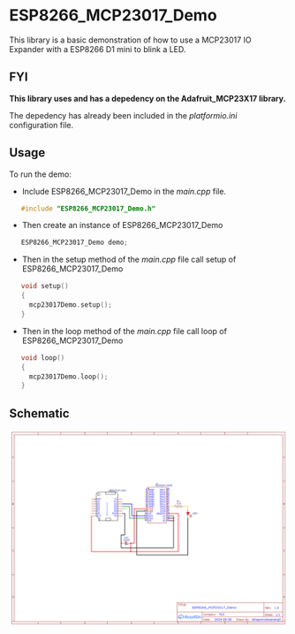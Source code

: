 
# ESP8266_MCP23017_Demo

This library is a basic demonstration of how to use a MCP23017 IO Expander with a ESP8266 D1 mini to blink a LED. 

## FYI 

**This library uses and has a depedency on the Adafruit_MCP23X17 library.**

The depedency has already been included in the *platformio.ini* configuration file.

## Usage

To run the demo:
 - Include ESP8266_MCP23017_Demo in the *main.cpp* file. 
 ```c++
    #include "ESP8266_MCP23017_Demo.h"
 ```
 - Then create an instance of ESP8266_MCP23017_Demo
 ```c++
    ESP8266_MCP23017_Demo demo;
 ```

 - Then in the setup method of the *main.cpp* file call setup of ESP8266_MCP23017_Demo
 ```c++
    void setup()
    {
      mcp23017Demo.setup();
    }
 ```

 - Then in the loop method of the *main.cpp* file call loop of ESP8266_MCP23017_Demo
 ```c++
    void loop()
    {
      mcp23017Demo.loop();
    }
 ```

 ## Schematic

 ![schematic](../../docs/ESP8266_MCP23017_Demo/Schematic_MCU-Demos_2024-08-08.png)